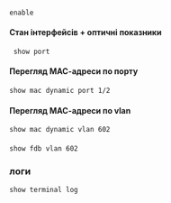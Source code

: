 ####
    enable
#### Стан інтерфейсів + оптичні показники
     show port 
#### Перегляд МАС-адреси по порту
    show mac dynamic port 1/2
#### Перегляд МАС-адреси по vlan
    show mac dynamic vlan 602
####
    show fdb vlan 602
### логи
    show terminal log 
